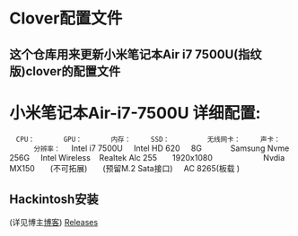 # Clover配置文件
## 这个仓库用来更新小米笔记本Air i7 7500U(指纹版)clover的配置文件
# 小米笔记本Air-i7-7500U 详细配置:

    `CPU：`              `GPU：`             `内存：`          `SSD：`                 `无线网卡：`         `声卡：`                `分辨率：`
                        Intel i7 7500U     Intel HD 620      8G             Samsung Nvme 256G     Intel Wireless    Realtek Alc 255       1920x1080
                       Nvdia MX150       (不可拓展)       (预留M.2 Sata接口)     AC 8265(板载 )


<!--more-->
## Hackintosh安装
(详见博主[博客](https://ourfor.top))
[Releases](https://github.com/ourfor/mibook-air/releases)
